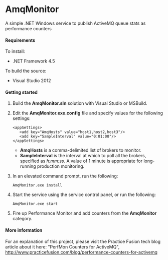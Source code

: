 AmqMonitor
==========

A simple .NET Windows service to publish ActiveMQ queue stats as performance counters

#### Requirements

To install:
* .NET Framework 4.5

To build the source:
* Visual Studio 2012

#### Getting started

1. Build the **AmqMonitor.sln** solution with Visual Studio or MSBuild.

2. Edit the **AmqMonitor.exe.config** file and specify values for the following settings:
   ```
   <appSettings>
      <add key="AmqHosts" value="host1,host2,host3"/>
      <add key="SampleInterval" value="0:01:00"/>
   </appSettings>
   ```
   * **AmqHosts** is a comma-delimited list of brokers to monitor.
   * **SampleInterval** is the interval at which to poll all the brokers, specified as _h:mm:ss_. A value of 1 minute is appropriate for long-running production monitoring.

3. In an elevated command prompt, run the following:
   ```
   AmqMonitor.exe install
   ```

4. Start the service using the service control panel, or run the following:
   ```
   AmqMonitor.exe start
   ```

5. Fire up Performance Monitor and add counters from the **AmqMonitor** category.

#### More information

For an explanation of this project, please visit the Practice Fusion tech blog article about it here: "PerfMon Counters for ActiveMQ", http://www.practicefusion.com/blog/performance-counters-for-activemq
